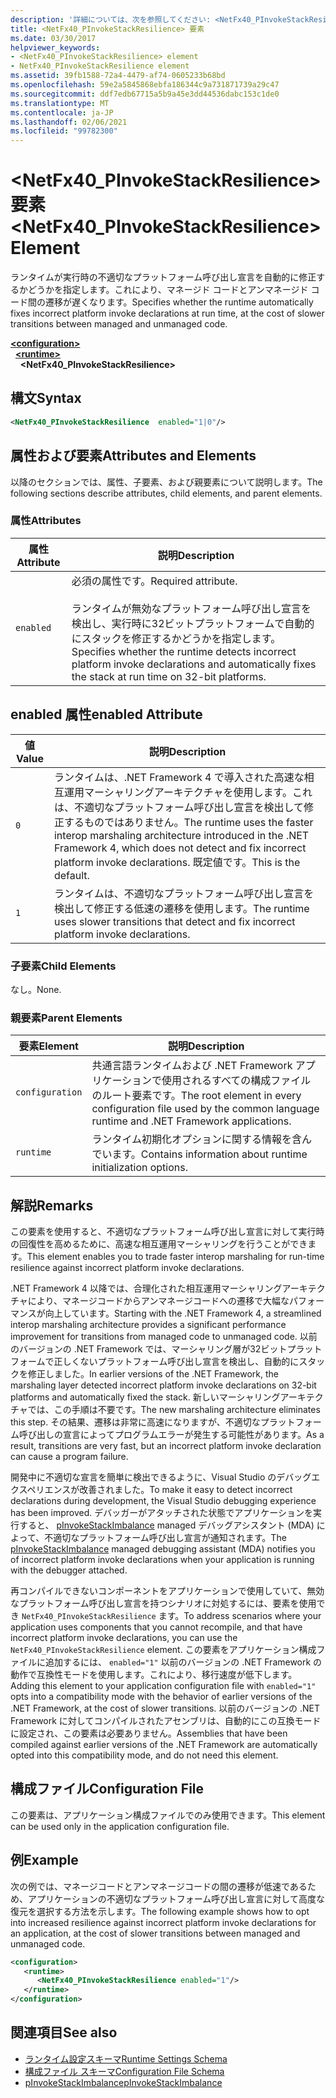 ```yaml
---
description: '詳細については、次を参照してください: <NetFx40_PInvokeStackResilience> 要素'
title: <NetFx40_PInvokeStackResilience> 要素
ms.date: 03/30/2017
helpviewer_keywords:
- <NetFx40_PInvokeStackResilience> element
- NetFx40_PInvokeStackResilience element
ms.assetid: 39fb1588-72a4-4479-af74-0605233b68bd
ms.openlocfilehash: 59e2a5845868ebfa186344c9a731871739a29c47
ms.sourcegitcommit: ddf7edb67715a5b9a45e3dd44536dabc153c1de0
ms.translationtype: MT
ms.contentlocale: ja-JP
ms.lasthandoff: 02/06/2021
ms.locfileid: "99782300"
---
```

# <a name="netfx40_pinvokestackresilience-element"></a><span data-ttu-id="875d1-103">\<NetFx40_PInvokeStackResilience> 要素</span><span class="sxs-lookup"><span data-stu-id="875d1-103">\<NetFx40_PInvokeStackResilience> Element</span></span>

<span data-ttu-id="875d1-104">ランタイムが実行時の不適切なプラットフォーム呼び出し宣言を自動的に修正するかどうかを指定します。これにより、マネージド コードとアンマネージド コード間の遷移が遅くなります。</span><span class="sxs-lookup"><span data-stu-id="875d1-104">Specifies whether the runtime automatically fixes incorrect platform invoke declarations at run time, at the cost of slower transitions between managed and unmanaged code.</span></span>

[**\<configuration>**](../configuration-element.md)\
&nbsp;&nbsp;[**\<runtime>**](runtime-element.md)\
&nbsp;&nbsp;&nbsp;&nbsp;**\<NetFx40_PInvokeStackResilience>**  

## <a name="syntax"></a><span data-ttu-id="875d1-105">構文</span><span class="sxs-lookup"><span data-stu-id="875d1-105">Syntax</span></span>

```xml
<NetFx40_PInvokeStackResilience  enabled="1|0"/>
```

## <a name="attributes-and-elements"></a><span data-ttu-id="875d1-106">属性および要素</span><span class="sxs-lookup"><span data-stu-id="875d1-106">Attributes and Elements</span></span>

<span data-ttu-id="875d1-107">以降のセクションでは、属性、子要素、および親要素について説明します。</span><span class="sxs-lookup"><span data-stu-id="875d1-107">The following sections describe attributes, child elements, and parent elements.</span></span>

### <a name="attributes"></a><span data-ttu-id="875d1-108">属性</span><span class="sxs-lookup"><span data-stu-id="875d1-108">Attributes</span></span>

|<span data-ttu-id="875d1-109">属性</span><span class="sxs-lookup"><span data-stu-id="875d1-109">Attribute</span></span>|<span data-ttu-id="875d1-110">説明</span><span class="sxs-lookup"><span data-stu-id="875d1-110">Description</span></span>|
|---------------|-----------------|
|`enabled`|<span data-ttu-id="875d1-111">必須の属性です。</span><span class="sxs-lookup"><span data-stu-id="875d1-111">Required attribute.</span></span><br /><br /> <span data-ttu-id="875d1-112">ランタイムが無効なプラットフォーム呼び出し宣言を検出し、実行時に32ビットプラットフォームで自動的にスタックを修正するかどうかを指定します。</span><span class="sxs-lookup"><span data-stu-id="875d1-112">Specifies whether the runtime detects incorrect platform invoke declarations and automatically fixes the stack at run time on 32-bit platforms.</span></span>|

## <a name="enabled-attribute"></a><span data-ttu-id="875d1-113">enabled 属性</span><span class="sxs-lookup"><span data-stu-id="875d1-113">enabled Attribute</span></span>

|<span data-ttu-id="875d1-114">値</span><span class="sxs-lookup"><span data-stu-id="875d1-114">Value</span></span>|<span data-ttu-id="875d1-115">説明</span><span class="sxs-lookup"><span data-stu-id="875d1-115">Description</span></span>|
|-----------|-----------------|
|`0`|<span data-ttu-id="875d1-116">ランタイムは、.NET Framework 4 で導入された高速な相互運用マーシャリングアーキテクチャを使用します。これは、不適切なプラットフォーム呼び出し宣言を検出して修正するものではありません。</span><span class="sxs-lookup"><span data-stu-id="875d1-116">The runtime uses the faster interop marshaling architecture introduced in the .NET Framework 4, which does not detect and fix incorrect platform invoke declarations.</span></span> <span data-ttu-id="875d1-117">既定値です。</span><span class="sxs-lookup"><span data-stu-id="875d1-117">This is the default.</span></span>|
|`1`|<span data-ttu-id="875d1-118">ランタイムは、不適切なプラットフォーム呼び出し宣言を検出して修正する低速の遷移を使用します。</span><span class="sxs-lookup"><span data-stu-id="875d1-118">The runtime uses slower transitions that detect and fix incorrect platform invoke declarations.</span></span>|

### <a name="child-elements"></a><span data-ttu-id="875d1-119">子要素</span><span class="sxs-lookup"><span data-stu-id="875d1-119">Child Elements</span></span>

<span data-ttu-id="875d1-120">なし。</span><span class="sxs-lookup"><span data-stu-id="875d1-120">None.</span></span>

### <a name="parent-elements"></a><span data-ttu-id="875d1-121">親要素</span><span class="sxs-lookup"><span data-stu-id="875d1-121">Parent Elements</span></span>

|<span data-ttu-id="875d1-122">要素</span><span class="sxs-lookup"><span data-stu-id="875d1-122">Element</span></span>|<span data-ttu-id="875d1-123">説明</span><span class="sxs-lookup"><span data-stu-id="875d1-123">Description</span></span>|
|-------------|-----------------|
|`configuration`|<span data-ttu-id="875d1-124">共通言語ランタイムおよび .NET Framework アプリケーションで使用されるすべての構成ファイルのルート要素です。</span><span class="sxs-lookup"><span data-stu-id="875d1-124">The root element in every configuration file used by the common language runtime and .NET Framework applications.</span></span>|
|`runtime`|<span data-ttu-id="875d1-125">ランタイム初期化オプションに関する情報を含んでいます。</span><span class="sxs-lookup"><span data-stu-id="875d1-125">Contains information about runtime initialization options.</span></span>|

## <a name="remarks"></a><span data-ttu-id="875d1-126">解説</span><span class="sxs-lookup"><span data-stu-id="875d1-126">Remarks</span></span>

<span data-ttu-id="875d1-127">この要素を使用すると、不適切なプラットフォーム呼び出し宣言に対して実行時の回復性を高めるために、高速な相互運用マーシャリングを行うことができます。</span><span class="sxs-lookup"><span data-stu-id="875d1-127">This element enables you to trade faster interop marshaling for run-time resilience against incorrect platform invoke declarations.</span></span>

<span data-ttu-id="875d1-128">.NET Framework 4 以降では、合理化された相互運用マーシャリングアーキテクチャにより、マネージコードからアンマネージコードへの遷移で大幅なパフォーマンスが向上しています。</span><span class="sxs-lookup"><span data-stu-id="875d1-128">Starting with the .NET Framework 4, a streamlined interop marshaling architecture provides a significant performance improvement for transitions from managed code to unmanaged code.</span></span> <span data-ttu-id="875d1-129">以前のバージョンの .NET Framework では、マーシャリング層が32ビットプラットフォームで正しくないプラットフォーム呼び出し宣言を検出し、自動的にスタックを修正しました。</span><span class="sxs-lookup"><span data-stu-id="875d1-129">In earlier versions of the .NET Framework, the marshaling layer detected incorrect platform invoke declarations on 32-bit platforms and automatically fixed the stack.</span></span> <span data-ttu-id="875d1-130">新しいマーシャリングアーキテクチャでは、この手順は不要です。</span><span class="sxs-lookup"><span data-stu-id="875d1-130">The new marshaling architecture eliminates this step.</span></span> <span data-ttu-id="875d1-131">その結果、遷移は非常に高速になりますが、不適切なプラットフォーム呼び出しの宣言によってプログラムエラーが発生する可能性があります。</span><span class="sxs-lookup"><span data-stu-id="875d1-131">As a result, transitions are very fast, but an incorrect platform invoke declaration can cause a program failure.</span></span>

<span data-ttu-id="875d1-132">開発中に不適切な宣言を簡単に検出できるように、Visual Studio のデバッグエクスペリエンスが改善されました。</span><span class="sxs-lookup"><span data-stu-id="875d1-132">To make it easy to detect incorrect declarations during development, the Visual Studio debugging experience has been improved.</span></span> <span data-ttu-id="875d1-133">デバッガーがアタッチされた状態でアプリケーションを実行すると、 [pInvokeStackImbalance](../../../debug-trace-profile/pinvokestackimbalance-mda.md) managed デバッグアシスタント (MDA) によって、不適切なプラットフォーム呼び出し宣言が通知されます。</span><span class="sxs-lookup"><span data-stu-id="875d1-133">The [pInvokeStackImbalance](../../../debug-trace-profile/pinvokestackimbalance-mda.md) managed debugging assistant (MDA) notifies you of incorrect platform invoke declarations when your application is running with the debugger attached.</span></span>

<span data-ttu-id="875d1-134">再コンパイルできないコンポーネントをアプリケーションで使用していて、無効なプラットフォーム呼び出し宣言を持つシナリオに対処するには、要素を使用でき `NetFx40_PInvokeStackResilience` ます。</span><span class="sxs-lookup"><span data-stu-id="875d1-134">To address scenarios where your application uses components that you cannot recompile, and that have incorrect platform invoke declarations, you can use the `NetFx40_PInvokeStackResilience` element.</span></span> <span data-ttu-id="875d1-135">この要素をアプリケーション構成ファイルに追加するには、 `enabled="1"` 以前のバージョンの .NET Framework の動作で互換性モードを使用します。これにより、移行速度が低下します。</span><span class="sxs-lookup"><span data-stu-id="875d1-135">Adding this element to your application configuration file with `enabled="1"` opts into a compatibility mode with the behavior of earlier versions of the .NET Framework, at the cost of slower transitions.</span></span> <span data-ttu-id="875d1-136">以前のバージョンの .NET Framework に対してコンパイルされたアセンブリは、自動的にこの互換モードに設定され、この要素は必要ありません。</span><span class="sxs-lookup"><span data-stu-id="875d1-136">Assemblies that have been compiled against earlier versions of the .NET Framework are automatically opted into this compatibility mode, and do not need this element.</span></span>

## <a name="configuration-file"></a><span data-ttu-id="875d1-137">構成ファイル</span><span class="sxs-lookup"><span data-stu-id="875d1-137">Configuration File</span></span>

<span data-ttu-id="875d1-138">この要素は、アプリケーション構成ファイルでのみ使用できます。</span><span class="sxs-lookup"><span data-stu-id="875d1-138">This element can be used only in the application configuration file.</span></span>

## <a name="example"></a><span data-ttu-id="875d1-139">例</span><span class="sxs-lookup"><span data-stu-id="875d1-139">Example</span></span>

<span data-ttu-id="875d1-140">次の例では、マネージコードとアンマネージコードの間の遷移が低速であるため、アプリケーションの不適切なプラットフォーム呼び出し宣言に対して高度な復元を選択する方法を示します。</span><span class="sxs-lookup"><span data-stu-id="875d1-140">The following example shows how to opt into increased resilience against incorrect platform invoke declarations for an application, at the cost of slower transitions between managed and unmanaged code.</span></span>

```xml
<configuration>
   <runtime>
      <NetFx40_PInvokeStackResilience enabled="1"/>
   </runtime>
</configuration>
```

## <a name="see-also"></a><span data-ttu-id="875d1-141">関連項目</span><span class="sxs-lookup"><span data-stu-id="875d1-141">See also</span></span>

- [<span data-ttu-id="875d1-142">ランタイム設定スキーマ</span><span class="sxs-lookup"><span data-stu-id="875d1-142">Runtime Settings Schema</span></span>](index.md)
- [<span data-ttu-id="875d1-143">構成ファイル スキーマ</span><span class="sxs-lookup"><span data-stu-id="875d1-143">Configuration File Schema</span></span>](../index.md)
- [<span data-ttu-id="875d1-144">pInvokeStackImbalance</span><span class="sxs-lookup"><span data-stu-id="875d1-144">pInvokeStackImbalance</span></span>](../../../debug-trace-profile/pinvokestackimbalance-mda.md)
